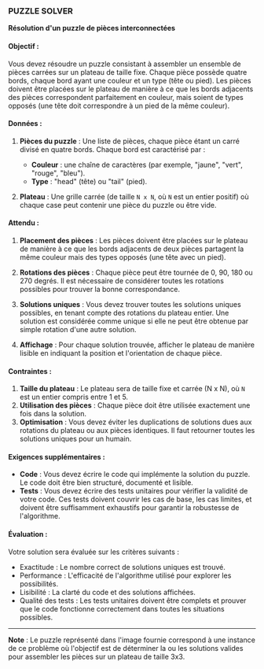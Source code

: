 ### PUZZLE SOLVER

**Résolution d'un puzzle de pièces interconnectées**

#### Objectif :

Vous devez résoudre un puzzle consistant à assembler un ensemble de pièces carrées sur un plateau de taille fixe. Chaque pièce possède quatre bords, chaque bord ayant une couleur et un type (tête ou pied). Les pièces doivent être placées sur le plateau de manière à ce que les bords adjacents des pièces correspondent parfaitement en couleur, mais soient de types opposés (une tête doit correspondre à un pied de la même couleur).

#### Données :

1. **Pièces du puzzle** : Une liste de pièces, chaque pièce étant un carré divisé en quatre bords. Chaque bord est caractérisé par :

   - **Couleur** : une chaîne de caractères (par exemple, "jaune", "vert", "rouge", "bleu").
   - **Type** : "head" (tête) ou "tail" (pied).

2. **Plateau** : Une grille carrée (de taille `N x N`, où `N` est un entier positif) où chaque case peut contenir une pièce du puzzle ou être vide.

#### Attendu :

1. **Placement des pièces** : Les pièces doivent être placées sur le plateau de manière à ce que les bords adjacents de deux pièces partagent la même couleur mais des types opposés (une tête avec un pied).

2. **Rotations des pièces** : Chaque pièce peut être tournée de 0, 90, 180 ou 270 degrés. Il est nécessaire de considérer toutes les rotations possibles pour trouver la bonne correspondance.

3. **Solutions uniques** : Vous devez trouver toutes les solutions uniques possibles, en tenant compte des rotations du plateau entier. Une solution est considérée comme unique si elle ne peut être obtenue par simple rotation d'une autre solution.

4. **Affichage** : Pour chaque solution trouvée, afficher le plateau de manière lisible en indiquant la position et l'orientation de chaque pièce.

#### Contraintes :

1. **Taille du plateau** : Le plateau sera de taille fixe et carrée (N x N), où `N` est un entier compris entre 1 et 5.
2. **Utilisation des pièces** : Chaque pièce doit être utilisée exactement une fois dans la solution.
3. **Optimisation** : Vous devez éviter les duplications de solutions dues aux rotations du plateau ou aux pièces identiques. Il faut retourner toutes les solutions uniques pour un humain.

#### Exigences supplémentaires :

- **Code** : Vous devez écrire le code qui implémente la solution du puzzle. Le code doit être bien structuré, documenté et lisible.
- **Tests** : Vous devez écrire des tests unitaires pour vérifier la validité de votre code. Ces tests doivent couvrir les cas de base, les cas limites, et doivent être suffisamment exhaustifs pour garantir la robustesse de l'algorithme.

#### Évaluation :

Votre solution sera évaluée sur les critères suivants :

- Exactitude : Le nombre correct de solutions uniques est trouvé.
- Performance : L'efficacité de l'algorithme utilisé pour explorer les possibilités.
- Lisibilité : La clarté du code et des solutions affichées.
- Qualité des tests : Les tests unitaires doivent être complets et prouver que le code fonctionne correctement dans toutes les situations possibles.

---

**Note** : Le puzzle représenté dans l'image fournie correspond à une instance de ce problème où l'objectif est de déterminer la ou les solutions valides pour assembler les pièces sur un plateau de taille 3x3.
